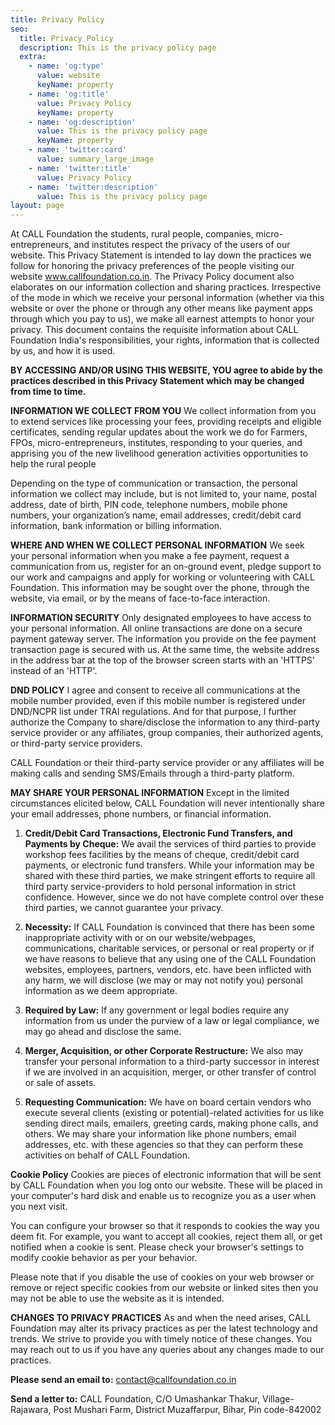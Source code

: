 ```yaml
---
title: Privacy Policy
seo:
  title: Privacy Policy
  description: This is the privacy policy page
  extra:
    - name: 'og:type'
      value: website
      keyName: property
    - name: 'og:title'
      value: Privacy Policy
      keyName: property
    - name: 'og:description'
      value: This is the privacy policy page
      keyName: property
    - name: 'twitter:card'
      value: summary_large_image
    - name: 'twitter:title'
      value: Privacy Policy
    - name: 'twitter:description'
      value: This is the privacy policy page
layout: page
---
```


At CALL Foundation the students, rural people, companies, micro-entrepreneurs, and institutes respect the privacy of the users of our website. This Privacy Statement is intended to lay down the practices we follow for honoring the privacy preferences of the people visiting our website www.callfoundation.co.in. The Privacy Policy document also elaborates on our information collection and sharing practices. Irrespective of the mode in which we receive your personal information (whether via this website or over the phone or through any other means like payment apps through which you pay to us), we make all earnest attempts to honor your privacy. This document contains the requisite information about CALL Foundation India's responsibilities, your rights, information that is collected by us, and how it is used.

<b>BY ACCESSING AND/OR USING THIS WEBSITE, YOU agree to abide by the practices described in this Privacy Statement which may be changed from time to time.</b>

<b>INFORMATION WE COLLECT FROM YOU</b>
We collect information from you to extend services like processing your fees, providing receipts and eligible certificates, sending regular updates about the work we do for Farmers, FPOs, micro-entrepreneurs, institutes, responding to your queries, and apprising you of the new livelihood generation activities opportunities to help the rural people

Depending on the type of communication or transaction, the personal information we collect may include, but is not limited to, your name, postal address, date of birth, PIN code, telephone numbers, mobile phone numbers, your organization’s name, email addresses, credit/debit card information, bank information or billing information.

<b>WHERE AND WHEN WE COLLECT PERSONAL INFORMATION</b>
We seek your personal information when you make a fee payment, request a communication from us, register for an on-ground event, pledge support to our work and campaigns and apply for working or volunteering with CALL Foundation. This information may be sought over the phone, through the website, via email, or by the means of face-to-face interaction.
  
<b>INFORMATION SECURITY</b>
Only designated employees to have access to your personal information. All online transactions are done on a secure payment gateway server. The information you provide on the fee payment transaction page is secured with us. At the same time, the website address in the address bar at the top of the browser screen starts with an 'HTTPS' instead of an 'HTTP'.
  
<b>DND POLICY</b>
I agree and consent to receive all communications at the mobile number provided, even if this mobile number is registered under DND/NCPR list under TRAI regulations. And for that purpose, I further authorize the Company to share/disclose the information to any third-party service provider or any affiliates, group companies, their authorized agents, or third-party service providers.

CALL Foundation or their third-party service provider or any affiliates will be making calls and sending SMS/Emails through a third-party platform.

<b>MAY SHARE YOUR PERSONAL INFORMATION</b>
Except in the limited circumstances elicited below, CALL Foundation will never intentionally share your email addresses, phone numbers, or financial information.
1.	<b>Credit/Debit Card Transactions, Electronic Fund Transfers, and Payments by Cheque:</b> We avail the services of third parties to provide workshop fees facilities by the means of cheque, credit/debit card payments, or electronic fund transfers. While your information may be shared with these third parties, we make stringent efforts to require all third party service-providers to hold personal information in strict confidence. However, since we do not have complete control over these third parties, we cannot guarantee your privacy.

2.	<b>Necessity:</b> If CALL Foundation is convinced that there has been some inappropriate activity with or on our website/webpages, communications, charitable services, or personal or real property or if we have reasons to believe that any using one of the CALL Foundation websites, employees, partners, vendors, etc. have been inflicted with any harm, we will disclose (we may or may not notify you) personal information as we deem appropriate.

3.	<b>Required by Law:</b> If any government or legal bodies require any information from us under the purview of a law or legal compliance, we may go ahead and disclose the same.

4.	<b>Merger, Acquisition, or other Corporate Restructure:</b> We also may transfer your personal information to a third-party successor in interest if we are involved in an acquisition, merger, or other transfer of control or sale of assets.

5.	<b>Requesting Communication:</b> We have on board certain vendors who execute several clients (existing or potential)-related activities for us like sending direct mails, emailers, greeting cards, making phone calls, and others. We may share your information like phone numbers, email addresses, etc. with these agencies so that they can perform these activities on behalf of CALL Foundation.

<b>Cookie Policy</b>
Cookies are pieces of electronic information that will be sent by CALL Foundation when you log onto our website. These will be placed in your computer's hard disk and enable us to recognize you as a user when you next visit.

You can configure your browser so that it responds to cookies the way you deem fit. For example, you want to accept all cookies, reject them all, or get notified when a cookie is sent. Please check your browser's settings to modify cookie behavior as per your behavior.

Please note that if you disable the use of cookies on your web browser or remove or reject specific cookies from our website or linked sites then you may not be able to use the website as it is intended.

<b>CHANGES TO PRIVACY PRACTICES</b>
As and when the need arises, CALL Foundation may alter its privacy practices as per the latest technology and trends. We strive to provide you with timely notice of these changes. You may reach out to us if you have any queries about any changes made to our practices.

<b>Please send an email to:</b> contact@callfoundation.co.in

<b>Send a letter to:</b>
CALL Foundation, C/O Umashankar Thakur, Village- Rajawara, Post
Mushari Farm, District Muzaffarpur, Bihar, Pin code-842002
